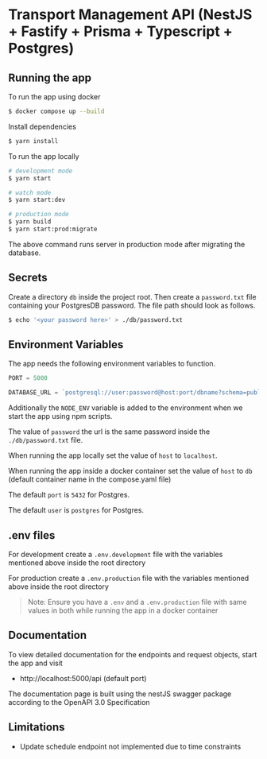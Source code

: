 # Transport Management API (NestJS + Fastify + Prisma + Typescript + Postgres)

## Running the app

To run the app using docker

```bash
$ docker compose up --build
```

Install dependencies

```bash
$ yarn install
```

To run the app locally

```bash
# development mode
$ yarn start

# watch mode
$ yarn start:dev

# production mode
$ yarn build
$ yarn start:prod:migrate
```

The above command runs server in production mode after migrating the database.

## Secrets

Create a directory `db` inside the project root. Then create a `password.txt` file containing your PostgresDB password. The file path should look as follows.

```bash
$ echo '<your password here>' > ./db/password.txt
```

## Environment Variables

The app needs the following environment variables to function.

```ts
PORT = 5000

DATABASE_URL = `postgresql://user:password@host:port/dbname?schema=public`
```

Additionally the `NODE_ENV` variable is added to the environment when we start the app using npm scripts.

The value of `password` the url is the same password inside the `./db/password.txt` file.

When running the app locally set the value of `host` to `localhost`.

When running the app inside a docker container set the value of `host` to `db` (default container name in the compose.yaml file)

The default `port` is `5432` for Postgres.

The default `user` is `postgres` for Postgres.

## .env files

For development create a `.env.development` file with the variables mentioned above inside the root directory

For production create a `.env.production` file with the variables mentioned above inside the root directory

> Note: Ensure you have a `.env` and a `.env.production` file with same values in both while running the app in a docker container

## Documentation

To view detailed documentation for the endpoints and request objects, start the app and visit

- http://localhost:5000/api (default port)

The documentation page is built using the nestJS swagger package according to the OpenAPI 3.0 Specification

## Limitations

- Update schedule endpoint not implemented due to time constraints
